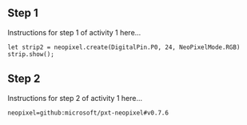 ## Step 1

Instructions for step 1 of activity 1 here...


```blocks
let strip2 = neopixel.create(DigitalPin.P0, 24, NeoPixelMode.RGB)
strip.show();

```


## Step 2


Instructions for step 2 of activity 1 here...




```package
neopixel=github:microsoft/pxt-neopixel#v0.7.6
```

<script src="https://makecode.com/gh-pages-embed.js"></script><script>makeCodeRender("{{ site.makecode.home_url }}", "{{ site.github.owner_name }}/{{ site.github.repository_name }}");</script>
